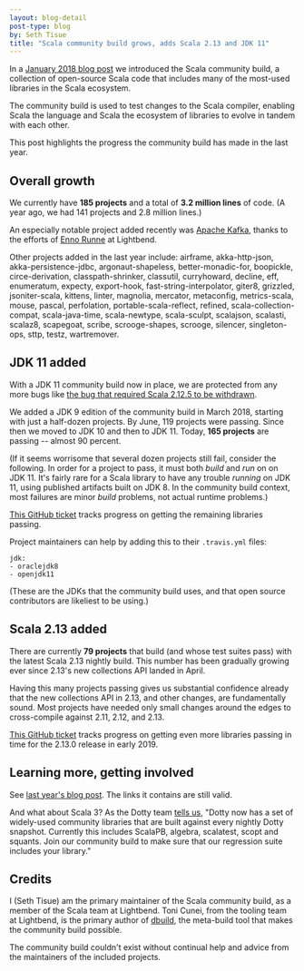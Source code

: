 ```yaml
---
layout: blog-detail
post-type: blog
by: Seth Tisue
title: "Scala community build grows, adds Scala 2.13 and JDK 11"
---
```


In a [January 2018 blog
post](https://www.scala-lang.org/2018/01/16/community-build-growth.html)
we introduced the Scala community build, a collection of open-source
Scala code that includes many of the most-used libraries in the Scala
ecosystem.

The community build is used to test changes to the Scala compiler,
enabling Scala the language and Scala the ecosystem of libraries to
evolve in tandem with each other.

This post highlights the progress the community build has made in the
last year.

## Overall growth

We currently have **185 projects** and a total of **3.2 million
lines** of code.  (A year ago, we had 141 projects and 2.8
million lines.)

An especially notable project added recently was [Apache
Kafka](https://kafka.apache.org), thanks to the efforts of [Enno
Runne](https://github.com/ennru) at Lightbend.

Other projects added in the last year include: airframe, akka-http-json,
akka-persistence-jdbc, argonaut-shapeless, better-monadic-for,
boopickle, circe-derivation, classpath-shrinker, classutil,
curryhoward, decline, eff, enumeratum, expecty, export-hook,
fast-string-interpolator, giter8, grizzled, jsoniter-scala, kittens,
linter, magnolia, mercator, metaconfig, metrics-scala, mouse, pascal,
perfolation, portable-scala-reflect, refined, scala-collection-compat,
scala-java-time, scala-newtype, scala-sculpt, scalajson, scalasti,
scalaz8, scapegoat, scribe, scrooge-shapes, scrooge, silencer,
singleton-ops, sttp, testz, wartremover.

<!--See also the [full
list](https://github.com/scala/community-build/blob/2.12.x/configs/project-refs.conf)
of all included projects.-->

## JDK 11 added

With a JDK 11 community build now in place, we are protected from
any more bugs like [the bug that required Scala 2.12.5 to be
withdrawn](https://github.com/scala/scala/pull/6446).

We added a JDK 9 edition of the community build in March 2018,
starting with just a half-dozen projects.  By June, 119 projects were
passing.  Since then we moved to JDK 10 and then to JDK 11. Today,
**165 projects** are passing -- almost 90 percent.

(If it seems worrisome that several dozen projects still fail,
consider the following.  In order for a project to pass, it must both
_build_ and _run_ on on JDK 11.  It's fairly rare for a Scala
library to have any trouble _running_ on JDK 11, using published
artifacts built on JDK 8.  In the community build context, most
failures are minor _build_ problems, not actual runtime problems.)

[This GitHub ticket](https://github.com/scala/community-build/issues/796)
tracks progress on getting the remaining libraries passing.

Project maintainers can help by adding this to their `.travis.yml`
files:

```
jdk:
- oraclejdk8
- openjdk11
```

(These are the JDKs that the community build uses, and that open
source contributors are likeliest to be using.)

## Scala 2.13 added

There are currently **79 projects** that build (and whose test
suites pass) with the latest Scala 2.13 nightly build.  This
number has been gradually growing ever since 2.13's new collections
API landed in April.

Having this many projects passing gives us substantial confidence
already that the new collections API in 2.13, and other changes,
are fundamentally sound.  Most projects have needed only small changes
around the edges to cross-compile against 2.11, 2.12, and 2.13.

[This GitHub
ticket](https://github.com/scala/community-build/issues/710) tracks
progress on getting even more libraries passing in time for the 2.13.0
release in early 2019.

## Learning more, getting involved

See [last year's blog
post](https://github.com/scala/community-build/issues/796).  The
links it contains are still valid.

And what about Scala 3?  As the Dotty team [tells us](https://dotty.epfl.ch/blog/2018/11/30/11th-dotty-milestone-release.html), "Dotty now has
a set of widely-used community libraries that are built against every
nightly Dotty snapshot. Currently this includes ScalaPB, algebra,
scalatest, scopt and squants. Join our community build to make sure
that our regression suite includes your library."

## Credits

I (Seth Tisue) am the primary maintainer of the Scala community build,
as a member of the Scala team at Lightbend.  Toni Cunei, from the
tooling team at Lightbend, is the primary author of
[dbuild](https://github.com/lightbend/dbuild), the meta-build tool
that makes the community build possible.

The community build couldn't exist without continual help and
advice from the maintainers of the included projects.
